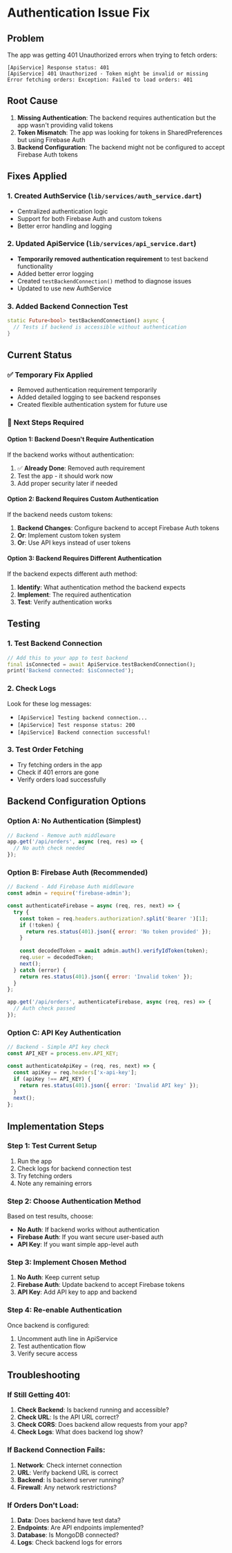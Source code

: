 # Authentication Issue Fix

## Problem
The app was getting 401 Unauthorized errors when trying to fetch orders:
```
[ApiService] Response status: 401
[ApiService] 401 Unauthorized - Token might be invalid or missing
Error fetching orders: Exception: Failed to load orders: 401
```

## Root Cause
1. **Missing Authentication**: The backend requires authentication but the app wasn't providing valid tokens
2. **Token Mismatch**: The app was looking for tokens in SharedPreferences but using Firebase Auth
3. **Backend Configuration**: The backend might not be configured to accept Firebase Auth tokens

## Fixes Applied

### 1. **Created AuthService (`lib/services/auth_service.dart`)**
- Centralized authentication logic
- Support for both Firebase Auth and custom tokens
- Better error handling and logging

### 2. **Updated ApiService (`lib/services/api_service.dart`)**
- **Temporarily removed authentication requirement** to test backend functionality
- Added better error logging
- Created `testBackendConnection()` method to diagnose issues
- Updated to use new AuthService

### 3. **Added Backend Connection Test**
```dart
static Future<bool> testBackendConnection() async {
  // Tests if backend is accessible without authentication
}
```

## Current Status

### ✅ **Temporary Fix Applied**
- Removed authentication requirement temporarily
- Added detailed logging to see backend responses
- Created flexible authentication system for future use

### 🔄 **Next Steps Required**

#### Option 1: Backend Doesn't Require Authentication
If the backend works without authentication:
1. ✅ **Already Done**: Removed auth requirement
2. Test the app - it should work now
3. Add proper security later if needed

#### Option 2: Backend Requires Custom Authentication
If the backend needs custom tokens:
1. **Backend Changes**: Configure backend to accept Firebase Auth tokens
2. **Or**: Implement custom token system
3. **Or**: Use API keys instead of user tokens

#### Option 3: Backend Requires Different Authentication
If the backend expects different auth method:
1. **Identify**: What authentication method the backend expects
2. **Implement**: The required authentication
3. **Test**: Verify authentication works

## Testing

### 1. **Test Backend Connection**
```dart
// Add this to your app to test backend
final isConnected = await ApiService.testBackendConnection();
print('Backend connected: $isConnected');
```

### 2. **Check Logs**
Look for these log messages:
- `[ApiService] Testing backend connection...`
- `[ApiService] Test response status: 200`
- `[ApiService] Backend connection successful!`

### 3. **Test Order Fetching**
- Try fetching orders in the app
- Check if 401 errors are gone
- Verify orders load successfully

## Backend Configuration Options

### Option A: No Authentication (Simplest)
```javascript
// Backend - Remove auth middleware
app.get('/api/orders', async (req, res) => {
  // No auth check needed
});
```

### Option B: Firebase Auth (Recommended)
```javascript
// Backend - Add Firebase Auth middleware
const admin = require('firebase-admin');

const authenticateFirebase = async (req, res, next) => {
  try {
    const token = req.headers.authorization?.split('Bearer ')[1];
    if (!token) {
      return res.status(401).json({ error: 'No token provided' });
    }
    
    const decodedToken = await admin.auth().verifyIdToken(token);
    req.user = decodedToken;
    next();
  } catch (error) {
    return res.status(401).json({ error: 'Invalid token' });
  }
};

app.get('/api/orders', authenticateFirebase, async (req, res) => {
  // Auth check passed
});
```

### Option C: API Key Authentication
```javascript
// Backend - Simple API key check
const API_KEY = process.env.API_KEY;

const authenticateApiKey = (req, res, next) => {
  const apiKey = req.headers['x-api-key'];
  if (apiKey !== API_KEY) {
    return res.status(401).json({ error: 'Invalid API key' });
  }
  next();
};
```

## Implementation Steps

### Step 1: Test Current Setup
1. Run the app
2. Check logs for backend connection test
3. Try fetching orders
4. Note any remaining errors

### Step 2: Choose Authentication Method
Based on test results, choose:
- **No Auth**: If backend works without authentication
- **Firebase Auth**: If you want secure user-based auth
- **API Key**: If you want simple app-level auth

### Step 3: Implement Chosen Method
1. **No Auth**: Keep current setup
2. **Firebase Auth**: Update backend to accept Firebase tokens
3. **API Key**: Add API key to app and backend

### Step 4: Re-enable Authentication
Once backend is configured:
1. Uncomment auth line in ApiService
2. Test authentication flow
3. Verify secure access

## Troubleshooting

### If Still Getting 401:
1. **Check Backend**: Is backend running and accessible?
2. **Check URL**: Is the API URL correct?
3. **Check CORS**: Does backend allow requests from your app?
4. **Check Logs**: What does backend log show?

### If Backend Connection Fails:
1. **Network**: Check internet connection
2. **URL**: Verify backend URL is correct
3. **Backend**: Is backend server running?
4. **Firewall**: Any network restrictions?

### If Orders Don't Load:
1. **Data**: Does backend have test data?
2. **Endpoints**: Are API endpoints implemented?
3. **Database**: Is MongoDB connected?
4. **Logs**: Check backend logs for errors 